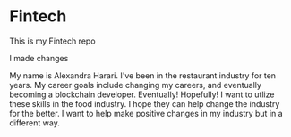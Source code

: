 # Fintech
This is my Fintech repo

I made changes

My name is Alexandra Harari. I've been in the restaurant industry for ten years. My career goals include changing my careers, and eventually becoming a blockchain developer. Eventually! Hopefully! I want to utlize these skills in the food industry. I hope they can help change the industry for the better. I want to help make positive changes in my industry but in a different way. 
